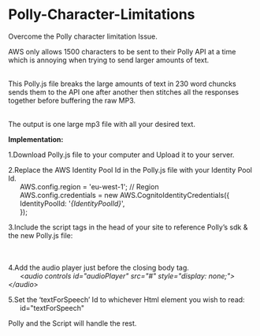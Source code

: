# Polly-Character-Limitations
Overcome the Polly character limitation Issue.

<p>AWS only allows 1500 characters to be sent to their Polly API at a time which is annoying when trying to send larger amounts of text.<br><br> 

This Polly.js file breaks the large amounts of text in 230 word chuncks sends them to the API one after another then stitches all the responses together before buffering the raw MP3.<br> <br>

The output is one large mp3 file with all your desired text.
</p>

<b>Implementation:</b> 

1.Download Polly.js file to your computer and Upload it to your server.

2.Replace the AWS Identity Pool Id in the Polly.js file with your Identity Pool Id.<br>
 &nbsp; &nbsp; &nbsp; AWS.config.region = 'eu-west-1'; // Region<br>
 &nbsp; &nbsp; &nbsp; AWS.config.credentials = new AWS.CognitoIdentityCredentials({<br>
 &nbsp; &nbsp; &nbsp; IdentityPoolId: '*{IdentityPoolId}*',<br>
 &nbsp; &nbsp; &nbsp; });<br>

3.Include the script tags in the head of your site to reference Polly’s sdk & the new Polly.js file:<br>
 &nbsp; &nbsp; &nbsp; <script src="https://sdk.amazonaws.com/js/aws-sdk-2.7.20.min.js"></script><br>
 &nbsp; &nbsp; &nbsp; <script src="/[ file_path ]/Polly.js"></script><br>
    
4.Add the audio player just before the closing body tag.<br>
 &nbsp; &nbsp; &nbsp; <*audio controls id="audioPlayer" src="#" style="display: none;"> </audio*>
  
5.Set the ‘textForSpeech’ Id to whichever Html element you wish to read:<br>
 &nbsp; &nbsp; &nbsp; id="textForSpeech"
    
Polly and the Script will handle the rest.
